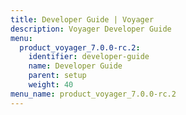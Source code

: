 ```yaml
---
title: Developer Guide | Voyager
description: Voyager Developer Guide
menu:
  product_voyager_7.0.0-rc.2:
    identifier: developer-guide
    name: Developer Guide
    parent: setup
    weight: 40
menu_name: product_voyager_7.0.0-rc.2
---
```

